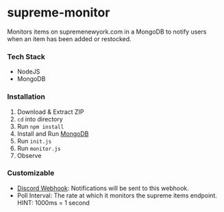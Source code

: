 # supreme-monitor

Monitors items on supremenewyork.com in a MongoDB to notify users when an item has been added or restocked.

### Tech Stack
- NodeJS  
- MongoDB  

### Installation
1. Download & Extract ZIP
2. `cd` into directory
3. Run `npm install`
4. Install and Run [MongoDB](https://docs.mongodb.com/manual/installation/) 
5. Run `init.js`
6. Run `monitor.js` 
7. Observe

### Customizable
- [Discord Webhook](https://support.discord.com/hc/en-us/articles/228383668-Intro-to-Webhooks?page=1): Notifications will be sent to this webhook.
- Poll Interval: The rate at which it monitors the supreme items endpoint. HINT: 1000ms = 1 second
